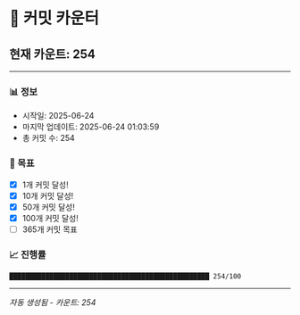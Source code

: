 # 🔢 커밋 카운터

## 현재 카운트: 254

---

### 📊 정보
- 시작일: 2025-06-24
- 마지막 업데이트: 2025-06-24 01:03:59
- 총 커밋 수: 254

### 🎯 목표
- [x] 1개 커밋 달성!
- [x] 10개 커밋 달성!
- [x] 50개 커밋 달성!
- [x] 100개 커밋 달성!
- [ ] 365개 커밋 목표

### 📈 진행률
```
██████████████████████████████████████████████████ 254/100
```

---
*자동 생성됨 - 카운트: 254*
